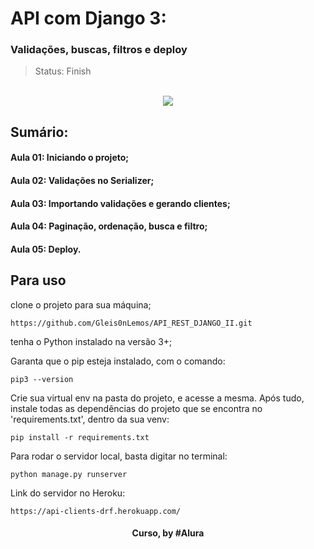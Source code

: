 # API com Django 3: 
### Validações, buscas, filtros e deploy

> Status: Finish
<br>

<div align="center">
<img src="https://user-images.githubusercontent.com/100967809/202731464-add4f48f-4579-4eec-8f76-1d6e25e6a4cf.png" />
</div>


## Sumário: 

#### Aula 01: Iniciando o projeto;

#### Aula 02: Validações no Serializer;

#### Aula 03: Importando validações e gerando clientes;

#### Aula 04: Paginação, ordenação, busca e filtro;

#### Aula 05: Deploy.
##

## Para uso

clone o projeto para sua máquina;
```
https://github.com/Gleis0nLemos/API_REST_DJANGO_II.git
```

tenha o Python instalado na versão 3+;

Garanta que o pip esteja instalado, com o comando:

```
pip3 --version
```

Crie sua virtual env na pasta do projeto, e acesse a mesma.
Após tudo, instale todas as dependências do projeto que se encontra no 'requirements.txt', dentro da sua venv:
```
pip install -r requirements.txt
```

Para rodar o servidor local, basta digitar no terminal:

```
python manage.py runserver
```

Link do servidor no Heroku:

```
https://api-clients-drf.herokuapp.com/
```

<div align=center>
  <h4>Curso, by #Alura</h4>

